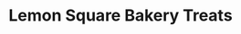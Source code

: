 ---
title: "Lemon Square Bakery Treats"
url: /valenzuela/lemon-square-bakery-treats/
shop: pastry
---